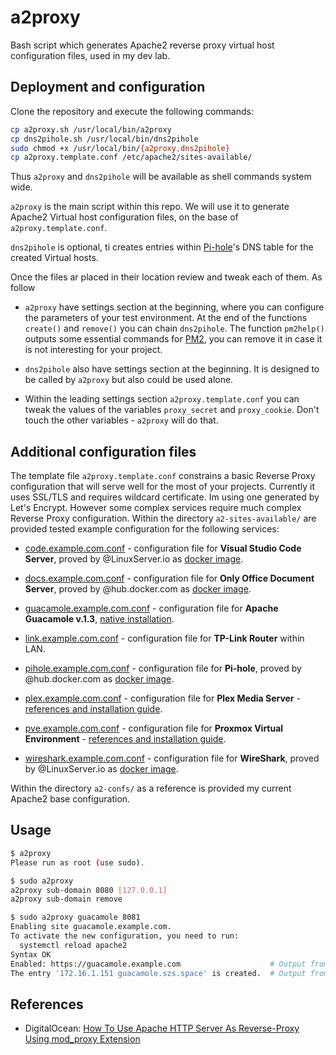 # a2proxy

Bash script which generates Apache2 reverse proxy virtual host configuration files, used in my dev lab.

## Deployment and configuration

Clone the repository and execute the following commands:

```bash
cp a2proxy.sh /usr/local/bin/a2proxy
cp dns2pihole.sh /usr/local/bin/dns2pihole
sudo chmod +x /usr/local/bin/{a2proxy,dns2pihole}
cp a2proxy.template.conf /etc/apache2/sites-available/
```

Thus `a2proxy` and `dns2pihole` will be available as shell commands system wide.

`a2proxy` is the main script within this repo. We will use it to generate Apache2 Virtual host configuration files, on the base of `a2proxy.template.conf`.

`dns2pihole` is optional, ti creates entries within [Pi-hole](https://pi-hole.net/)'s DNS table for the created Virtual hosts.

Once the files ar placed in their location review and tweak each of them. As follow

* `a2proxy` have settings section at the beginning, where you can configure the parameters of your test environment. At the end of the functions `create()` and `remove()` you can chain `dns2pihole`. The function `pm2help()` outputs some essential commands for [PM2](https://pm2.keymetrics.io/), you can remove it in case it is not interesting for your project.

* `dns2pihole` also have settings section at the beginning. It is designed to be called by `a2proxy` but also could be used alone.

* Within the leading settings section `a2proxy.template.conf` you can tweak the values of the variables `proxy_secret` and `proxy_cookie`. Don't touch the other variables - `a2proxy` will do that.

## Additional configuration files

The template file `a2proxy.template.conf` constrains a basic Reverse Proxy configuration that will serve well for the most of your projects. Currently it uses SSL/TLS and requires wildcard certificate. Im using one generated by Let's Encrypt. However some complex services require much complex Reverse Proxy configuration. Within the directory `a2-sites-available/` are provided tested example configuration for the following services:

* [code.example.com.conf](./a2-sites-available/code.example.com.conf) - configuration file for **Visual Studio Code Server**, proved by @LinuxServer.io as [docker image](https://docs.linuxserver.io/images/docker-code-server).

* [docs.example.com.conf](./a2-sites-available/docs.example.com.conf) - configuration file for **Only Office Document Server**, proved by @hub.docker.com as [docker image](https://hub.docker.com/r/onlyoffice/documentserver).

* [guacamole.example.com.conf](./a2-sites-available/guacamole.example.com.conf) - configuration file for **Apache Guacamole v.1.3**, [native installation](https://guacamole.apache.org/releases/).

* [link.example.com.conf](./a2-sites-available/link.example.com.conf) - configuration file for **TP-Link Router** within LAN.

* [pihole.example.com.conf](./a2-sites-available/pihole.example.com.conf) - configuration file for **Pi-hole**, proved by @hub.docker.com as [docker image](https://hub.docker.com/r/pihole/pihole).

* [plex.example.com.conf](./a2-sites-available/plex.example.com.conf) - configuration file for **Plex Media Server** - [references and installation guide](https://wiki.szs.space/wiki/Plex_Media_Server_on_Ubuntu_20.04).

* [pve.example.com.conf](./a2-sites-available/pve.example.com.conf) - configuration file for **Proxmox Virtual Environment** - [references and installation guide](https://wiki.szs.space/wiki/Proxmox_Reference_Manual).

* [wireshark.example.com.conf](./a2-sites-available/wireshark.example.com.conf) - configuration file for **WireShark**, proved by @LinuxServer.io as [docker image](https://docs.linuxserver.io/images/docker-wireshark).

Within the directory `a2-confs/` as a reference is provided my current Apache2 base configuration.

## Usage

```bash
$ a2proxy
Please run as root (use sudo).
```
```bash
$ sudo a2proxy 
a2proxy sub-domain 8080 [127.0.0.1]
a2proxy sub-domain remove
```
```bash
$ sudo a2proxy guacamole 8081
Enabling site guacamole.example.com.
To activate the new configuration, you need to run:
  systemctl reload apache2
Syntax OK
Enabled: https://guacamole.example.com                    # Output from dns2pihole.sh
The entry '172.16.1.151 guacamole.szs.space' is created.  # Output from dns2pihole.sh
```

## References

* DigitalOcean: [How To Use Apache HTTP Server As Reverse-Proxy Using mod_proxy Extension](https://www.digitalocean.com/community/tutorials/how-to-use-apache-http-server-as-reverse-proxy-using-mod_proxy-extension)
